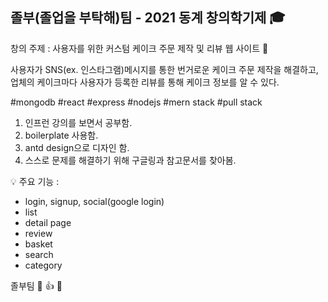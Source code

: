## 졸부(졸업을 부탁해)팀 - 2021 동계 창의학기제 :mortar_board:  

창의 주제 : 사용자를 위한 커스텀 케이크 주문 제작 및 리뷰 웹 사이트 :birthday:  
  
사용자가 SNS(ex. 인스타그램)메시지를 통한 번거로운 케이크 주문 제작을 해결하고,    
업체의 케이크마다 사용자가 등록한 리뷰를 통해 케이크 정보를 알 수 있다.  
  
#mongodb #react #express #nodejs #mern stack #pull stack

1. 인프런 강의를 보면서 공부함.  
2. boilerplate 사용함.  
3. antd design으로 디자인 함.  
4. 스스로 문제를 해결하기 위해 구글링과 참고문서를 찾아봄.  
  
:bulb: 주요 기능 : 
  - login, signup, social(google login)  
  - list  
  - detail page  
  - review  
  - basket  
  - search  
  - category  

  
졸부팀 :clap: :thumbsup: :muscle:  


  

